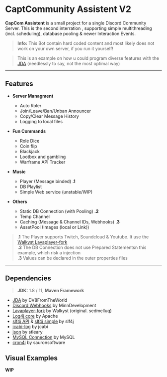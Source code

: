 # CaptCommunity Assistent V2
**CapCom Assistent** is a small project for a single Discord Community Server. This is the second interration , supporting simple multithreading (incl. scheduling), database pooling & newer Interaction Events.

> **Info:** This Bot contain hard coded content and most likely does not work on your own server, if you run it yourself!

> This is an example on how u could program diverse features with the [JDA](https://github.com/DV8FromTheWorld/JDA) (needlessly to say, not the most optimal way)
***
## Features
* **Server Managment**
	* Auto Roler
	* Join/Leave/Ban/Unban Announcer
	* Copy/Clear Message History
	* Logging to local files

* **Fun Commands**
	* Role Dice
	* Coin flip
	* Blackjack
	* Lootbox and gambling
	* Warframe API Tracker

* **Music**
	* Player (Message binded) **.1**
	* DB Playlist
	* Simple Web service (unstable/WIP)

* **Others**
	* Static DB Connection (with Pooling) **.2**
	* Temp Channel
	* Caching (Message & Channel IDs, Webhooks) **.3**
	* AssetPool (Images (local or Link))
>**.1** The Player supports Twitch, Soundcloud & Youtube. It use the [Walkyst Lavaplayer-fork](https://github.com/Walkyst/lavaplayer-fork)<br>
>**.2** The DB Connection does not use Prepared Statementsn this example, which risk a injection<br>
>**.3** Values can be declared in the outer properties files
***
## Dependencies

> **JDK:** 1.8 / 11, **Maven Framework**
* [JDA](https://github.com/DV8FromTheWorld/JDA) by DV8FromTheWorld
* [Discord Webhooks](https://github.com/MinnDevelopment/discord-webhooks) by MinnDevelopment
* [Lavaplayer-fork](https://github.com/Walkyst/lavaplayer-fork) by Walkyst (original. sedmelluq)
* [Log4j core](https://github.com/apache/logging-log4j2) by Apache
* [slf4j API](https://mvnrepository.com/artifact/org.slf4j/slf4j-api) & [slf4j simple](https://mvnrepository.com/artifact/org.slf4j/slf4j-simple) by slf4j
* [jcabi-log](https://github.com/jcabi/jcabi-log) by jcabi
* [json](https://github.com/stleary/JSON-java) by stleary
* [MySQL Connection](https://mvnrepository.com/artifact/mysql/mysql-connector-java) by MySQL
* [cron4j](https://mvnrepository.com/artifact/it.sauronsoftware.cron4j/cron4j/2.2.5) by sauronsoftware

## Visual Examples
**WIP**
